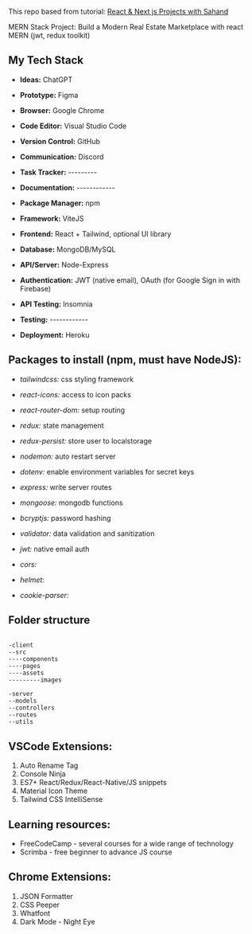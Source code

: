 This repo based from tutorial: [React & Next js Projects with Sahand](https://www.youtube.com/watch?v=VAaUy_Moivw&t=6344s)

MERN Stack Project: Build a Modern Real Estate Marketplace with react MERN (jwt, redux toolkit)



## My Tech Stack

- **Ideas:** ChatGPT
- **Prototype:** Figma
- **Browser:** Google Chrome
- **Code Editor:** Visual Studio Code
- **Version Control:** GitHub
- **Communication:** Discord
- **Task Tracker:** ---------
- **Documentation:** ------------

- **Package Manager:** npm
- **Framework:** ViteJS
- **Frontend:** React + Tailwind, optional UI library
- **Database:** MongoDB/MySQL
- **API/Server:** Node-Express
- **Authentication:** JWT (native email), OAuth (for Google Sign in with Firebase)

- **API Testing:** Insomnia
- **Testing:** ------------
- **Deployment:** Heroku

## Packages to install (npm, must have NodeJS): 

- *tailwindcss:* css styling framework
- *react-icons:* access to icon packs
- *react-router-dom:* setup routing
- *redux:* state management
- *redux-persist:* store user to localstorage


- *nodemon:* auto restart server
- *dotenv:* enable environment variables for secret keys
- *express:* write server routes
- *mongoose:* mongodb functions
- *bcryptjs:* password hashing
- *validator:* data validation and sanitization
- *jwt:* native email auth
- *cors:*
- *helmet:*
- *cookie-parser:* 



## Folder structure

```

-client
--src
----components
----pages
----assets
---------images

-server
--models
--controllers
--routes
--utils

```

## VSCode Extensions:
1. Auto Rename Tag
2. Console Ninja
3. ES7+ React/Redux/React-Native/JS snippets
4. Material Icon Theme
5. Tailwind CSS IntelliSense


## Learning resources:
- FreeCodeCamp - several courses for a wide range of technology
- Scrimba - free beginner to advance JS course


## Chrome Extensions:
1. JSON Formatter
2. CSS Peeper
3. Whatfont
4. Dark Mode - Night Eye

